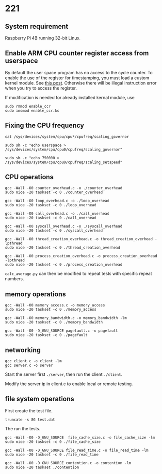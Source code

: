 # 221

## System requirement
Raspberry Pi 4B running 32-bit Linux.

## Enable ARM CPU counter register access from userspace
By default the user space program has no access to the cycle counter. To enable the use of the register for timestamping, you must load a custom kernel module. See [this post](https://matthewarcus.wordpress.com/2018/01/27/using-the-cycle-counter-registers-on-the-raspberry-pi-3/). Otherwise there will be illegal instruction error when you try to access the register.

If modification is needed for already installed kernal module, use
```
sudo rmmod enable_ccr
sudo insmod enable_ccr.ko
```

## Fixing the CPU frequency
```
cat /sys/devices/system/cpu/cpu*/cpufreq/scaling_governor

sudo sh -c "echo userspace > /sys/devices/system/cpu/cpu0/cpufreq/scaling_governor"

sudo sh -c "echo 750000 > /sys/devices/system/cpu/cpu0/cpufreq/scaling_setspeed"
```

## CPU operations

```
gcc -Wall -O0 counter_overhead.c -o ./counter_overhead
sudo nice -20 taskset -c 0 ./counter_overhead

gcc -Wall -O0 loop_overhead.c -o ./loop_overhead
sudo nice -20 taskset -c 0 ./loop_overhead

gcc -Wall -O0 call_overhead.c -o ./call_overhead
sudo nice -20 taskset -c 0 ./call_overhead

gcc -Wall -O0 syscall_overhead.c -o ./syscall_overhead
sudo nice -20 taskset -c 0 ./syscall_overhead

gcc -Wall -O0 thread_creation_overhead.c -o thread_creation_overhead -lpthread
sudo nice -20 taskset -c 0 ./thread_creation_overhead

gcc -Wall -O0 process_creation_overhead.c -o process_creation_overhead -lpthread
sudo nice -20 taskset -c 0 ./process_creation_overhead

```

`calc_average.py` can then be modified to repeat tests with specific repeat numbers.


## memory operations
```
gcc -Wall -O0 memory_access.c -o memory_access
sudo nice -20 taskset -c 0 ./memory_access

gcc -Wall -O0 memory_bandwidth.c -o memory_bandwidth -lm
sudo nice -20 taskset -c 0 ./memory_bandwidth

gcc -Wall -O0 -D_GNU_SOURCE pagefault.c -o pagefault 
sudo nice -20 taskset -c 0 ./pagefault
```

## networking
```
gcc client.c -o client -lm
gcc server.c -o server
```
Start the server first `./server`, then run the client `./client`.

Modify the server ip in client.c to enable local or remote testing.


## file system operations
First create the test file.
```
truncate -s 8G test.dat
```
The run the tests.
```
gcc -Wall -O0 -D_GNU_SOURCE  file_cache_size.c -o file_cache_size -lm
sudo nice -20 taskset -c 0 ./file_cache_size

gcc -Wall -O0 -D_GNU_SOURCE file_read_time.c -o file_read_time -lm
sudo nice -20 taskset -c 0 ./file_read_time

gcc -Wall -O0 -D_GNU_SOURCE contention.c -o contention -lm
sudo nice -20 taskset ./contention
```


